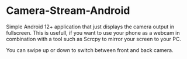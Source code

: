 # Camera-Stream-Android
Simple Android 12+ application that just displays the camera output in fullscreen. This is usefull, if you want to use your phone as a webcam in combination with a tool such as Scrcpy to mirror your screen to your PC.

You can swipe up or down to switch between front and back camera.
